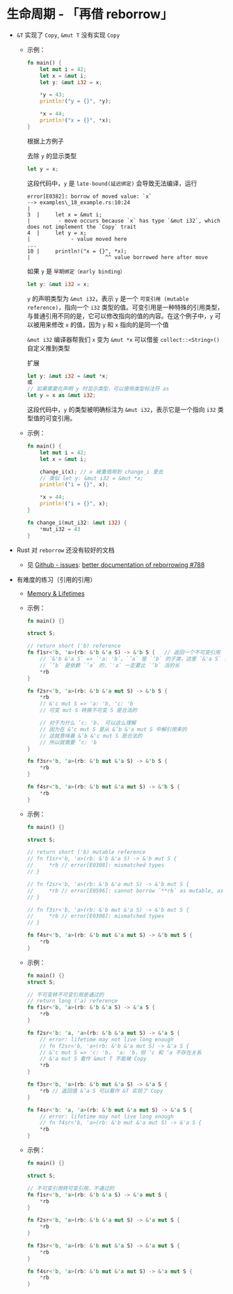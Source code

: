 # 生命周期 - 「再借 reborrow」

- `&T` 实现了 `Copy`, `&mut T` 没有实现 `Copy`
    - 示例：

        ```rust
        fn main() {
            let mut i = 42;
            let x = &mut i;
            let y: &mut i32 = x;

            *y = 43;
            println!("y = {}", *y);

            *x = 44;
            println!("x = {}", *x);
        }
        ```

        根据上方例子 

        去除 `y` 的显示类型  

        ```rust
        let y = x;
        ```

        这段代码中，`y` 是 `late-bound(延迟绑定)` 会导致无法编译，运行

        ```
        error[E0382]: borrow of moved value: `x`
        --> examples\_18_example.rs:10:24
        |
        3  |     let x = &mut i;
        |         - move occurs because `x` has type `&mut i32`, which does not implement the `Copy` trait
        4  |     let y = x;
        |             - value moved here
        ...
        10 |     println!("x = {}", *x);
        |                        ^^ value borrowed here after move
        ```

        如果 `y` 是 `早期绑定（early binding）` 
        
        ```rust
        let y: &mut i32 = x;
        ```
        `y` 的声明类型为 `&mut i32`，表示 `y` 是一个 `可变引用 (mutable reference)`，指向一个 `i32` 类型的值。可变引用是一种特殊的引用类型，与普通引用不同的是，它可以修改指向的值的内容。在这个例子中，`y` 可以被用来修改 `x` 的值，因为 `y` 和 `x` 指向的是同一个值

        `&mut i32` 编译器帮我们 `x` 变为 `&mut *x` 可以借鉴 `collect::<String>()` 自定义推到类型
        
        扩展
        ```rust
        let y: &mut i32 = &mut *x;
        或
        // 如果需要在声明 y 时显示类型，可以使用类型标注符 as
        let y = x as &mut i32;
        ```

        这段代码中，`y` 的类型被明确标注为 `&mut i32`，表示它是一个指向 `i32` 类型值的可变引用。

    - 示例：

        ```rust
        fn main() {
            let mut i = 42;
            let x = &mut i;

            change_i(x); // x 被重借用到 change_i 里去
            // 类似 let y: &mut i32 = &mut *x;
            println!("i = {}", x);

            *x = 44;
            println!("i = {}", x);
        }

        fn change_i(mut_i32: &mut i32) {
            *mut_i32 = 43
        }
        ```


- Rust 对 `reborrow` 还没有较好的文档
    - 见 [Github - issues](https://github.com/rust-lang/reference): [better documentation of reborrowing #788](https://github.com/rust-lang/reference/issues/788)
- 有难度的练习（引用的引用）
    - [Memory & Lifetimes](https://cheats.rs/#memory-lifetimes)
    - 示例：

        ```rust
        fn main() {}

        struct S;

        // return short ('b) reference
        fn f1sr<'b, 'a>(rb: &'b &'a S) -> &'b S {   // 返回一个不可变引用
            // `&'b &'a S` => `'a: 'b`。`’a` 是 `‘b` 的子类，这里 `&'a S` 当成 T 
            // `’b` 是依赖 `‘a` 的，`'a` 一定要比 `’b` 活的长
            *rb
        }

        fn f2sr<'b, 'a>(rb: &'b &'a mut S) -> &'b S {
            *rb
            // &'c mut S => 'a: 'b, 'c: 'b
            // 可变 mut S 转换不可变 S 是合法的

            // 对于为什么 ’c: 'b， 可以这么理解
            // 因为在 &‘c mut S 是从 &’b &'a mut S 中解引用来的
            // 这就意味着 &‘b &'c mut S 是合法的
            // 所以就需要 ’c: 'b
        }

        fn f3sr<'b, 'a>(rb: &'b mut &'a S) -> &'b S {
            *rb
        }

        fn f4sr<'b, 'a>(rb: &'b mut &'a mut S) -> &'b S {
            *rb
        }
        ```

    - 示例：

        ```rust
        fn main() {}

        struct S;

        // return short ('b) mutable reference
        // fn f1sr<'b, 'a>(rb: &'b &'a S) -> &'b mut S {
        //     *rb // error[E0308]: mismatched types
        // }

        // fn f2sr<'b, 'a>(rb: &'b &'a mut S) -> &'b mut S {
        //     *rb // error[E0596]: cannot borrow `**rb` as mutable, as it is behind a `&` reference
        // }

        // fn f3sr<'b, 'a>(rb: &'b mut &'a S) -> &'b mut S {
        //     *rb // error[E0308]: mismatched types
        // }

        fn f4sr<'b, 'a>(rb: &'b mut &'a mut S) -> &'b mut S {
            *rb
        }
        ```

    - 示例：

        ```rust
        fn main() {}
        struct S;

        // 不可变转不可变引用是通过的
        // return long ('a) reference
        fn f1sr<'b, 'a>(rb: &'b &'a S) -> &'a S {
            *rb
        }

        fn f2sr<'b: 'a, 'a>(rb: &'b &'a mut S) -> &'a S {
            // error: lifetime may not live long enough
            // fn f2sr<'b, 'a>(rb: &'b &'a mut S) -> &'a S {
            // &‘c mut S => 'c: 'b， 'a: 'b，但 ‘c 和 ’a 不存在关系
            // &'a mut S 看作 &mut T 不能被 Copy
            *rb
        }

        fn f3sr<'b, 'a>(rb: &'b mut &'a S) -> &'a S {
            *rb // 返回值 &’a S 可以看作 &T 实现了 Copy
        }

        fn f4sr<'b: 'a, 'a>(rb: &'b mut &'a mut S) -> &'a S {
            // error: lifetime may not live long enough
            // fn f4sr<'b, 'a>(rb: &'b mut &'a mut S) -> &'a S {
            *rb
        }
        ```

    - 示例：

        ```rust
        fn main() {}

        struct S;

        // 不可变引用转可变引用，不通过的
        fn f1sr<'b, 'a>(rb: &'b &'a S) -> &'a mut S {
            *rb
        }

        fn f2sr<'b, 'a>(rb: &'b &'a mut S) -> &'a mut S {
            *rb
        }

        fn f3sr<'b, 'a>(rb: &'b mut &'a S) -> &'a mut S {
            *rb
        }

        fn f4sr<'b, 'a>(rb: &'b mut &'a mut S) -> &'a mut S {
            *rb
        }
        ```

